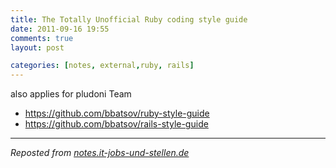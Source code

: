 ```yaml
---
title: The Totally Unofficial Ruby coding style guide
date: 2011-09-16 19:55
comments: true
layout: post

categories: [notes, external,ruby, rails]
---
```

also applies for pludoni Team

* https://github.com/bbatsov/ruby-style-guide
* https://github.com/bbatsov/rails-style-guide


---
<i>Reposted from <a href='http://notes.it-jobs-und-stellen.de/notes/3' rel='canonical'>notes.it-jobs-und-stellen.de</a></i>

